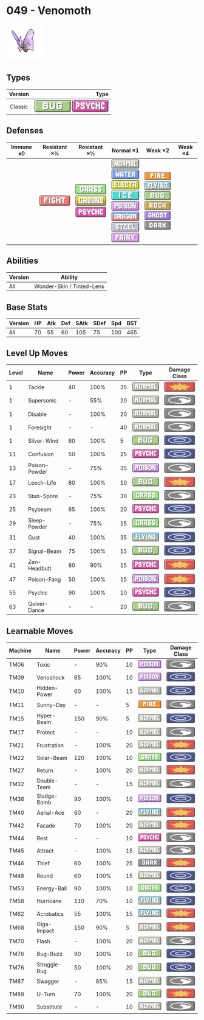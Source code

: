 # 049 - Venomoth

![venomoth](../img/pokemon/049.png)

## Types

| Version | Type                                                              |
| :-----: | ----------------------------------------------------------------: |
| Classic | ![bug](../img/types/bug.png) ![psychic](../img/types/psychic.png) |

## Defenses

| Immune x0 | Resistant ×¼                           | Resistant ×½                                                                                                     | Normal ×1                                                                                                                                                                                                                                                                                                   | Weak ×2                                                                                                                                                                                                           | Weak ×4 |
| --------- | -------------------------------------- | ---------------------------------------------------------------------------------------------------------------- | ----------------------------------------------------------------------------------------------------------------------------------------------------------------------------------------------------------------------------------------------------------------------------------------------------------- | ----------------------------------------------------------------------------------------------------------------------------------------------------------------------------------------------------------------- | ------- |
|           | ![fighting](../img/types/fighting.png) | ![grass](../img/types/grass.png)<br/>![ground](../img/types/ground.png)<br/>![psychic](../img/types/psychic.png) | ![normal](../img/types/normal.png)<br/>![water](../img/types/water.png)<br/>![electric](../img/types/electric.png)<br/>![ice](../img/types/ice.png)<br/>![poison](../img/types/poison.png)<br/>![dragon](../img/types/dragon.png)<br/>![steel](../img/types/steel.png)<br/>![fairy](../img/types/fairy.png) | ![fire](../img/types/fire.png)<br/>![flying](../img/types/flying.png)<br/>![bug](../img/types/bug.png)<br/>![rock](../img/types/rock.png)<br/>![ghost](../img/types/ghost.png)<br/>![dark](../img/types/dark.png) |         |

## Abilities

| Version | Ability                   |
| ------- | ------------------------- |
| All     | Wonder-Skin / Tinted-Lens |

## Base Stats

| Version | HP | Atk | Def | SAtk | SDef | Spd | BST |
| ------- | -- | --- | --- | ---- | ---- | --- | --- |
| All     | 70 | 55  | 60  | 105  | 75   | 100 | 465 |

## Level Up Moves

| Level | Name          | Power | Accuracy | PP | Type                                 | Damage Class                           |
| ----- | ------------- | ----- | -------- | -- | ------------------------------------ | -------------------------------------- |
| 1     | Tackle        | 40    | 100%     | 35 | ![normal](../img/types/normal.png)   | ![physical](../img/types/physical.png) |
| 1     | Supersonic    | -     | 55%      | 20 | ![normal](../img/types/normal.png)   | ![status](../img/types/status.png)     |
| 1     | Disable       | -     | 100%     | 20 | ![normal](../img/types/normal.png)   | ![status](../img/types/status.png)     |
| 1     | Foresight     | -     | -        | 40 | ![normal](../img/types/normal.png)   | ![status](../img/types/status.png)     |
| 1     | Silver-Wind   | 60    | 100%     | 5  | ![bug](../img/types/bug.png)         | ![special](../img/types/special.png)   |
| 11    | Confusion     | 50    | 100%     | 25 | ![psychic](../img/types/psychic.png) | ![special](../img/types/special.png)   |
| 13    | Poison-Powder | -     | 75%      | 35 | ![poison](../img/types/poison.png)   | ![status](../img/types/status.png)     |
| 17    | Leech-Life    | 80    | 100%     | 10 | ![bug](../img/types/bug.png)         | ![physical](../img/types/physical.png) |
| 23    | Stun-Spore    | -     | 75%      | 30 | ![grass](../img/types/grass.png)     | ![status](../img/types/status.png)     |
| 25    | Psybeam       | 65    | 100%     | 20 | ![psychic](../img/types/psychic.png) | ![special](../img/types/special.png)   |
| 29    | Sleep-Powder  | -     | 75%      | 15 | ![grass](../img/types/grass.png)     | ![status](../img/types/status.png)     |
| 31    | Gust          | 40    | 100%     | 35 | ![flying](../img/types/flying.png)   | ![special](../img/types/special.png)   |
| 37    | Signal-Beam   | 75    | 100%     | 15 | ![bug](../img/types/bug.png)         | ![special](../img/types/special.png)   |
| 41    | Zen-Headbutt  | 80    | 90%      | 15 | ![psychic](../img/types/psychic.png) | ![physical](../img/types/physical.png) |
| 47    | Poison-Fang   | 50    | 100%     | 15 | ![poison](../img/types/poison.png)   | ![physical](../img/types/physical.png) |
| 55    | Psychic       | 90    | 100%     | 10 | ![psychic](../img/types/psychic.png) | ![special](../img/types/special.png)   |
| 63    | Quiver-Dance  | -     | -        | 20 | ![bug](../img/types/bug.png)         | ![status](../img/types/status.png)     |

## Learnable Moves

| Machine | Name         | Power | Accuracy | PP | Type                                 | Damage Class                           |
| ------- | ------------ | ----- | -------- | -- | ------------------------------------ | -------------------------------------- |
| TM06    | Toxic        | -     | 90%      | 10 | ![poison](../img/types/poison.png)   | ![status](../img/types/status.png)     |
| TM09    | Venoshock    | 65    | 100%     | 10 | ![poison](../img/types/poison.png)   | ![special](../img/types/special.png)   |
| TM10    | Hidden-Power | 60    | 100%     | 15 | ![normal](../img/types/normal.png)   | ![special](../img/types/special.png)   |
| TM11    | Sunny-Day    | -     | -        | 5  | ![fire](../img/types/fire.png)       | ![status](../img/types/status.png)     |
| TM15    | Hyper-Beam   | 150   | 90%      | 5  | ![normal](../img/types/normal.png)   | ![special](../img/types/special.png)   |
| TM17    | Protect      | -     | -        | 10 | ![normal](../img/types/normal.png)   | ![status](../img/types/status.png)     |
| TM21    | Frustration  | -     | 100%     | 20 | ![normal](../img/types/normal.png)   | ![physical](../img/types/physical.png) |
| TM22    | Solar-Beam   | 120   | 100%     | 10 | ![grass](../img/types/grass.png)     | ![special](../img/types/special.png)   |
| TM27    | Return       | -     | 100%     | 20 | ![normal](../img/types/normal.png)   | ![physical](../img/types/physical.png) |
| TM32    | Double-Team  | -     | -        | 15 | ![normal](../img/types/normal.png)   | ![status](../img/types/status.png)     |
| TM36    | Sludge-Bomb  | 90    | 100%     | 10 | ![poison](../img/types/poison.png)   | ![special](../img/types/special.png)   |
| TM40    | Aerial-Ace   | 60    | -        | 20 | ![flying](../img/types/flying.png)   | ![physical](../img/types/physical.png) |
| TM42    | Facade       | 70    | 100%     | 20 | ![normal](../img/types/normal.png)   | ![physical](../img/types/physical.png) |
| TM44    | Rest         | -     | -        | 10 | ![psychic](../img/types/psychic.png) | ![status](../img/types/status.png)     |
| TM45    | Attract      | -     | 100%     | 15 | ![normal](../img/types/normal.png)   | ![status](../img/types/status.png)     |
| TM46    | Thief        | 60    | 100%     | 25 | ![dark](../img/types/dark.png)       | ![physical](../img/types/physical.png) |
| TM48    | Round        | 60    | 100%     | 15 | ![normal](../img/types/normal.png)   | ![special](../img/types/special.png)   |
| TM53    | Energy-Ball  | 90    | 100%     | 10 | ![grass](../img/types/grass.png)     | ![special](../img/types/special.png)   |
| TM58    | Hurricane    | 110   | 70%      | 10 | ![flying](../img/types/flying.png)   | ![special](../img/types/special.png)   |
| TM62    | Acrobatics   | 55    | 100%     | 15 | ![flying](../img/types/flying.png)   | ![physical](../img/types/physical.png) |
| TM68    | Giga-Impact  | 150   | 90%      | 5  | ![normal](../img/types/normal.png)   | ![physical](../img/types/physical.png) |
| TM70    | Flash        | -     | 100%     | 20 | ![normal](../img/types/normal.png)   | ![status](../img/types/status.png)     |
| TM76    | Bug-Buzz     | 90    | 100%     | 10 | ![bug](../img/types/bug.png)         | ![special](../img/types/special.png)   |
| TM76    | Struggle-Bug | 50    | 100%     | 20 | ![bug](../img/types/bug.png)         | ![special](../img/types/special.png)   |
| TM87    | Swagger      | -     | 85%      | 15 | ![normal](../img/types/normal.png)   | ![status](../img/types/status.png)     |
| TM89    | U-Turn       | 70    | 100%     | 20 | ![bug](../img/types/bug.png)         | ![physical](../img/types/physical.png) |
| TM90    | Substitute   | -     | -        | 10 | ![normal](../img/types/normal.png)   | ![status](../img/types/status.png)     |